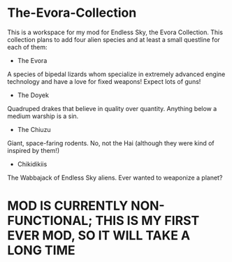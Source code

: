 # The-Evora-Collection
This is a workspace for my mod for Endless Sky, the Evora Collection.
This collection plans to add four alien species and at least a small questline for each of them:

- The Evora

A species of bipedal lizards whom specialize in extremely advanced engine technology and have a love for fixed weapons! Expect lots of guns!

- The Doyek

Quadruped drakes that believe in quality over quantity. Anything below a medium warship is a sin. 

- The Chiuzu

Giant, space-faring rodents. No, not the Hai (although they were kind of inspired by them!)

- Chikidikiis

The Wabbajack of Endless Sky aliens. Ever wanted to weaponize a planet?

# MOD IS CURRENTLY NON-FUNCTIONAL; THIS IS MY FIRST EVER MOD, SO IT WILL TAKE A LONG TIME
